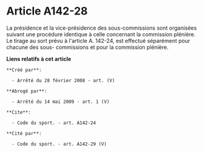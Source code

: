 # Article A142-28

La présidence et la vice-présidence des sous-commissions sont organisées suivant une procédure identique à celle concernant
la commission plénière. Le tirage au sort prévu à l'article A. 142-24, est effectué séparément pour chacune des sous-
commissions et pour la commission plénière.

**Liens relatifs à cet article**

	**Créé par**:

	  - Arrêté du 28 février 2008 - art. (V)

	**Abrogé par**:

	  - Arrêté du 14 mai 2009 - art. 1 (V)

	**Cite**:

	  - Code du sport. - art. A142-24

	**Cité par**:

	  - Code du sport. - art. A142-29 (V)
